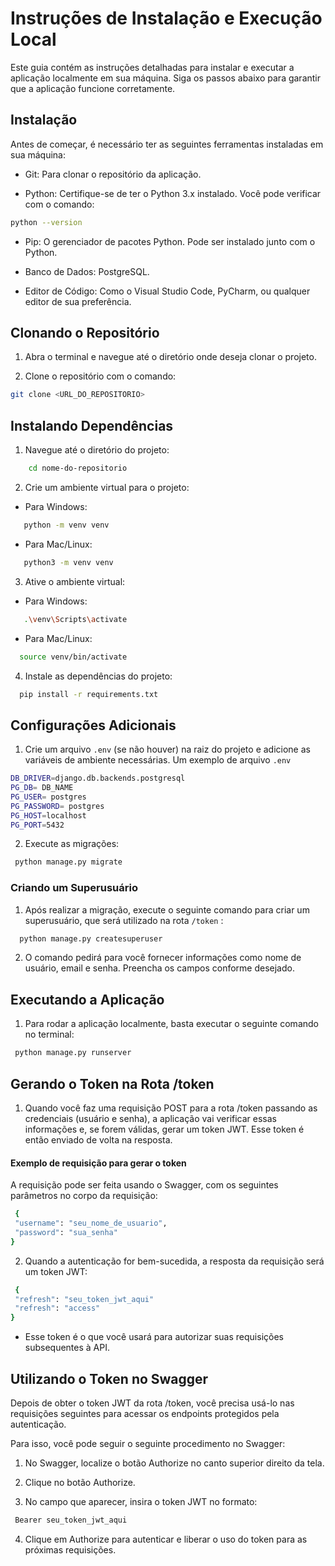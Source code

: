 # Instruções de Instalação e Execução Local

Este guia contém as instruções detalhadas para instalar e executar a aplicação localmente em sua máquina. Siga os passos abaixo para garantir que a aplicação funcione corretamente.

## Instalação
Antes de começar, é necessário ter as seguintes ferramentas instaladas em sua máquina:

* Git: Para clonar o repositório da aplicação.

* Python: Certifique-se de ter o Python 3.x instalado. Você pode verificar com o comando:

```bash
python --version
```

* Pip: O gerenciador de pacotes Python. Pode ser instalado junto com o Python.

* Banco de Dados: PostgreSQL.

* Editor de Código: Como o Visual Studio Code, PyCharm, ou qualquer editor de sua preferência.



## Clonando o Repositório
1. Abra o terminal e navegue até o diretório onde deseja clonar o projeto.

2. Clone o repositório com o comando:
```bash
git clone <URL_DO_REPOSITORIO>
```

## Instalando Dependências
1. Navegue até o diretório do projeto:
```bash
    cd nome-do-repositorio
```


2. Crie um ambiente virtual para o projeto:
* Para Windows:
 ```bash
    python -m venv venv
 ```
* Para Mac/Linux:

 ```bash
    python3 -m venv venv
 ```

3. Ative o ambiente virtual:
* Para Windows:
 ```bash
    .\venv\Scripts\activate
 ```
* Para Mac/Linux:
 ```bash
   source venv/bin/activate
 ```

4. Instale as dependências do projeto:

 ```bash
   pip install -r requirements.txt
 ```


## Configurações Adicionais

1. Crie um arquivo  ```.env``` (se não houver) na raiz do projeto e adicione as variáveis de ambiente necessárias. Um exemplo de arquivo ```.env```
 ```bash
DB_DRIVER=django.db.backends.postgresql
PG_DB= DB_NAME
PG_USER= postgres
PG_PASSWORD= postgres
PG_HOST=localhost
PG_PORT=5432
 ```
2. Execute as migrações:
 ```bash
  python manage.py migrate
 ```
### Criando um Superusuário
1. Após realizar a migração, execute o seguinte comando para criar um superusuário, que será utilizado na rota ```/token```  :

 ```bash
   python manage.py createsuperuser
 ```
2. O comando pedirá para você fornecer informações como nome de usuário, email e senha. Preencha os campos conforme desejado.

## Executando a Aplicação
1. Para rodar a aplicação localmente, basta executar o seguinte comando no terminal:
 ```bash
  python manage.py runserver
 ```

## Gerando o Token na Rota /token 
1. Quando você faz uma requisição POST para a rota /token passando as credenciais (usuário e senha), a aplicação vai verificar essas informações e, se forem válidas, gerar um token JWT. Esse token é então enviado de volta na resposta.

#### Exemplo de requisição para gerar o token
A requisição pode ser feita usando o Swagger, com os seguintes parâmetros no corpo da requisição:

 ```bash
  {
  "username": "seu_nome_de_usuario", 
  "password": "sua_senha"
}
 ```
2. Quando a autenticação for bem-sucedida, a resposta da requisição será um token JWT:

 ```bash
  {  
  "refresh": "seu_token_jwt_aqui"
  "refresh": "access"
}
```
 * Esse token é o que você usará para autorizar suas requisições subsequentes à API.

## Utilizando o Token no Swagger

Depois de obter o token JWT da rota /token, você precisa usá-lo nas requisições seguintes para acessar os endpoints protegidos pela autenticação.

Para isso, você pode seguir o seguinte procedimento no Swagger:

1. No Swagger, localize o botão Authorize no canto superior direito da tela.

2. Clique no botão Authorize.

3. No campo que aparecer, insira o token JWT no formato:

 ```bash
  Bearer seu_token_jwt_aqui
```
4. Clique em Authorize para autenticar e liberar o uso do token para as próximas requisições.
